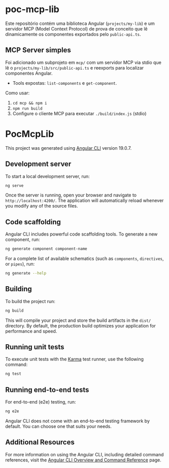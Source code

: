 # poc-mcp-lib

Este repositório contém uma biblioteca Angular (`projects/my-lib`) e um servidor MCP (Model Context Protocol) de prova de conceito que lê dinamicamente os componentes exportados pelo `public-api.ts`.

## MCP Server simples

Foi adicionado um subprojeto em `mcp/` com um servidor MCP via stdio que lê o `projects/my-lib/src/public-api.ts` e reexports para localizar componentes Angular.

- Tools expostas: `list-components` e `get-component`.

Como usar:

1. `cd mcp && npm i`
2. `npm run build`
3. Configure o cliente MCP para executar `./build/index.js` (stdio)

# PocMcpLib

This project was generated using [Angular CLI](https://github.com/angular/angular-cli) version 19.0.7.

## Development server

To start a local development server, run:

```bash
ng serve
```

Once the server is running, open your browser and navigate to `http://localhost:4200/`. The application will automatically reload whenever you modify any of the source files.

## Code scaffolding

Angular CLI includes powerful code scaffolding tools. To generate a new component, run:

```bash
ng generate component component-name
```

For a complete list of available schematics (such as `components`, `directives`, or `pipes`), run:

```bash
ng generate --help
```

## Building

To build the project run:

```bash
ng build
```

This will compile your project and store the build artifacts in the `dist/` directory. By default, the production build optimizes your application for performance and speed.

## Running unit tests

To execute unit tests with the [Karma](https://karma-runner.github.io) test runner, use the following command:

```bash
ng test
```

## Running end-to-end tests

For end-to-end (e2e) testing, run:

```bash
ng e2e
```

Angular CLI does not come with an end-to-end testing framework by default. You can choose one that suits your needs.

## Additional Resources

For more information on using the Angular CLI, including detailed command references, visit the [Angular CLI Overview and Command Reference](https://angular.dev/tools/cli) page.
